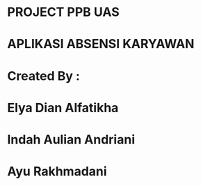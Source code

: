 # PROJECT PPB UAS
# APLIKASI ABSENSI KARYAWAN
# Created By :
# Elya Dian Alfatikha
# Indah Aulian Andriani
# Ayu Rakhmadani